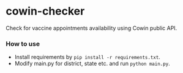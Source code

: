 # cowin-checker
Check for vaccine appointments availability using Cowin public API.

### How to use

* Install requirements by `pip install -r requirements.txt`.
* Modify main.py for district, state etc. and run `python main.py`.


